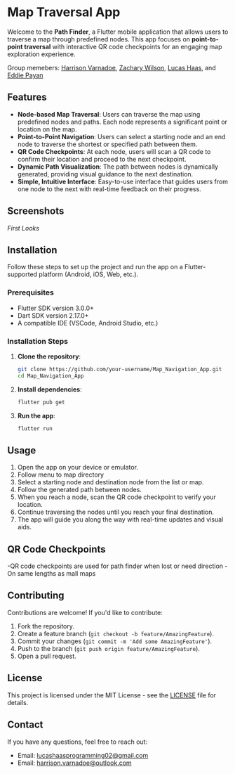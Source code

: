 # Map Traversal App

Welcome to the **Path Finder**, a Flutter mobile application that allows users to traverse a map through predefined nodes. This app focuses on **point-to-point traversal** with interactive QR code checkpoints for an engaging map exploration experience.

Group memebers: [Harrison Varnadoe](https://github.com/hvarnadoe), [Zachary Wilson](https://github.com/ThatOneZach), [Lucas Haas](https://github.com/Lucas-Haas-02), and [Eddie Payan](https://github.com/Eddie-Pyn)

## Features

- **Node-based Map Traversal**: Users can traverse the map using predefined nodes and paths. Each node represents a significant point or location on the map.
- **Point-to-Point Navigation**: Users can select a starting node and an end node to traverse the shortest or specified path between them.
- **QR Code Checkpoints**: At each node, users will scan a QR code to confirm their location and proceed to the next checkpoint.
- **Dynamic Path Visualization**: The path between nodes is dynamically generated, providing visual guidance to the next destination.
- **Simple, Intuitive Interface**: Easy-to-use interface that guides users from one node to the next with real-time feedback on their progress.

## Screenshots

*First Looks*


## Installation

Follow these steps to set up the project and run the app on a Flutter-supported platform (Android, iOS, Web, etc.).

### Prerequisites

- Flutter SDK version 3.0.0+
- Dart SDK version 2.17.0+
- A compatible IDE (VSCode, Android Studio, etc.)

### Installation Steps

1. **Clone the repository**:
   ```bash
   git clone https://github.com/your-username/Map_Navigation_App.git
   cd Map_Navigation_App
   ```

2. **Install dependencies**:
   ```bash
   flutter pub get
   ```

3. **Run the app**:
   ```bash
   flutter run
   ```

## Usage

1. Open the app on your device or emulator.
2. Follow menu to map directory
3. Select a starting node and destination node from the list or map.
4. Follow the generated path between nodes.
5. When you reach a node, scan the QR code checkpoint to verify your location.
6. Continue traversing the nodes until you reach your final destination.
7. The app will guide you along the way with real-time updates and visual aids.

## QR Code Checkpoints

-QR code checkpoints are used for path finder when lost or need direction
-On same lengths as mall maps

## Contributing

Contributions are welcome! If you'd like to contribute:

1. Fork the repository.
2. Create a feature branch (`git checkout -b feature/AmazingFeature`).
3. Commit your changes (`git commit -m 'Add some AmazingFeature'`).
4. Push to the branch (`git push origin feature/AmazingFeature`).
5. Open a pull request.

## License

This project is licensed under the MIT License - see the [LICENSE](LICENSE) file for details.

## Contact

If you have any questions, feel free to reach out:

- Email: lucashaasprogramming02@gmail.com
- Email: harrison.varnadoe@outlook.com
